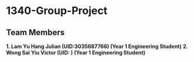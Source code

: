 # 1340-Group-Project
## Team Members
**1. Lam Yu Hang Julian (UID:3035687766) (Year 1 Engineering Student)**
**2. Wong Sai Yiu Victor (UID:         ) (Year 1 Engineering Student)**

